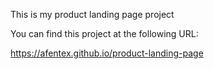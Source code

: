 This is my product landing page project

You can find this project at the following URL:

https://afentex.github.io/product-landing-page
